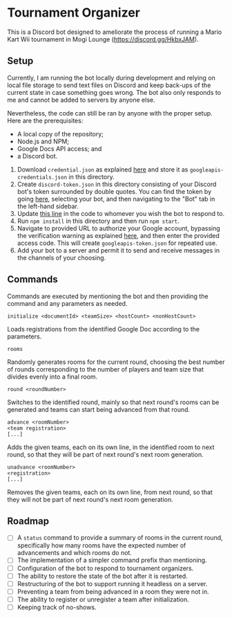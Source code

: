 # Tournament Organizer

This is a Discord bot designed to ameliorate the process of running a Mario Kart
Wii tournament in Mogi Lounge (https://discord.gg/HkbxJAM).

## Setup

Currently, I am running the bot locally during development and relying on local
file storage to send text files on Discord and keep back-ups of the current
state in case something goes wrong. The bot also only responds to me and cannot
be added to servers by anyone else.

Nevertheless, the code can still be ran by anyone with the proper setup. Here
are the prerequisites:
- A local copy of the repository;
- Node.js and NPM;
- Google Docs API access; and
- a Discord bot.

1. Download `credential.json` as explained [here](
https://developers.google.com/docs/api/quickstart/nodejs) and store it as
`googleapis-credentials.json` in this directory.
2. Create `discord-token.json` in this directory consisting of your Discord
bot's token surrounded by double quotes. You can find the token by going [here](
https://discord.com/developers/applications), selecting your bot, and then
navigating to the "Bot" tab in the left-hand sidebar.
3. Update [this line](
https://github.com/Sartaglo/tournamentorganizer/blob/541b5ae1b7a97f774146ed3340f0c794c04c020d/act-on-message.js#L551)
in the code to whomever you wish the bot to respond to.
3. Run `npm install` in this directory and then run `npm start`.
4. Navigate to provided URL to authorize your Google account, bypassing
the verification warning as explained [here](
https://developers.google.com/docs/api/quickstart/nodejs#this_app_isnt_verified),
and then enter the provided access code. This will create
`googleapis-token.json` for repeated use.
5. Add your bot to a server and permit it to send and receive messages in the
channels of your choosing.

## Commands

Commands are executed by mentioning the bot and then providing the command and
any parameters as needed.

`initialize <documentId> <teamSize> <hostCount> <nonHostCount>`

Loads registrations from the identified Google Doc according to the parameters.

`rooms`

Randomly generates rooms for the current round, choosing the best number of
rounds corresponding to the number of players and team size that divides evenly
into a final room.

`round <roundNumber>`

Switches to the identified round, mainly so that next round's rooms can be
generated and teams can start being advanced from that round.

```
advance <roomNumber>
<team registration>
[...]
```

Adds the given teams, each on its own line, in the identified room to next
round, so that they will be part of next round's next room generation.

```
unadvance <roomNumber>
<registration>
[...]
```

Removes the given teams, each on its own line, from next round, so that they
will not be part of next round's next room generation.

## Roadmap

- [ ] A `status` command to provide a summary of rooms in the current round,
specifically how many rooms have the expected number of advancements and which
rooms do not.
- [ ] The implementation of a simpler command prefix than mentioning.
- [ ] Configuration of the bot to respond to tournament organizers.
- [ ] The ability to restore the state of the bot after it is restarted.
- [ ] Restructuring of the bot to support running it headless on a server.
- [ ] Preventing a team from being advanced in a room they were not in.
- [ ] The ability to register or unregister a team after initialization.
- [ ] Keeping track of no-shows.
